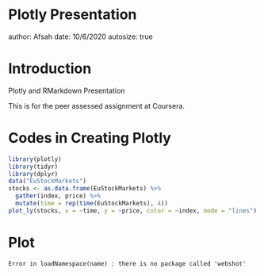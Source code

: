 Plotly Presentation
========================================================
author: Afsah
date: 10/6/2020
autosize: true


Introduction
========================================================

Plotly and RMarkdown Presentation

This is for the peer assessed assignment at Coursera.



Codes in Creating Plotly
========================================================


```r
library(plotly)
library(tidyr)
library(dplyr)
data("EuStockMarkets")
stocks <- as.data.frame(EuStockMarkets) %>%
  gather(index, price) %>%
  mutate(time = rep(time(EuStockMarkets), 4))
plot_ly(stocks, x = ~time, y = ~price, color = ~index, mode = "lines")
```

Plot
========================================================



```
Error in loadNamespace(name) : there is no package called 'webshot'
```
